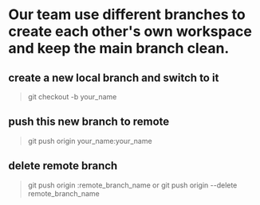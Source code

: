 # Our team use different branches to create each other's own workspace and keep the main branch clean.

## create a new local branch and switch to it
> git checkout -b your_name

## push this new branch to remote
> git push origin your_name:your_name

## delete remote branch
> git push origin :remote_branch_name 
or
> git push origin --delete remote_branch_name